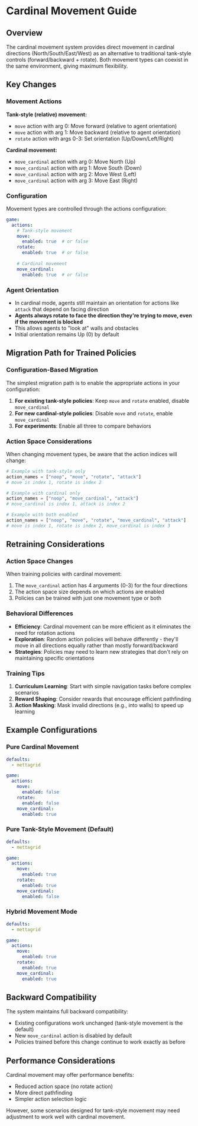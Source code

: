 # Cardinal Movement Guide

## Overview

The cardinal movement system provides direct movement in cardinal directions (North/South/East/West) as an alternative to traditional tank-style controls (forward/backward + rotate). Both movement types can coexist in the same environment, giving maximum flexibility.

## Key Changes

### Movement Actions

**Tank-style (relative) movement:**
- `move` action with arg 0: Move forward (relative to agent orientation)
- `move` action with arg 1: Move backward (relative to agent orientation)
- `rotate` action with args 0-3: Set orientation (Up/Down/Left/Right)

**Cardinal movement:**
- `move_cardinal` action with arg 0: Move North (Up)
- `move_cardinal` action with arg 1: Move South (Down)
- `move_cardinal` action with arg 2: Move West (Left)
- `move_cardinal` action with arg 3: Move East (Right)

### Configuration

Movement types are controlled through the actions configuration:

```yaml
game:
  actions:
    # Tank-style movement
    move:
      enabled: true  # or false
    rotate:
      enabled: true  # or false
    
    # Cardinal movement
    move_cardinal:
      enabled: true  # or false
```

### Agent Orientation

- In cardinal mode, agents still maintain an orientation for actions like `attack` that depend on facing direction
- **Agents always rotate to face the direction they're trying to move, even if the movement is blocked**
- This allows agents to "look at" walls and obstacles
- Initial orientation remains Up (0) by default

## Migration Path for Trained Policies

### Configuration-Based Migration

The simplest migration path is to enable the appropriate actions in your configuration:

1. **For existing tank-style policies**: Keep `move` and `rotate` enabled, disable `move_cardinal`
2. **For new cardinal-style policies**: Disable `move` and `rotate`, enable `move_cardinal`
3. **For experiments**: Enable all three to compare behaviors

### Action Space Considerations

When changing movement types, be aware that the action indices will change:

```python
# Example with tank-style only
action_names = ["noop", "move", "rotate", "attack"]  
# move is index 1, rotate is index 2

# Example with cardinal only
action_names = ["noop", "move_cardinal", "attack"]
# move_cardinal is index 1, attack is index 2

# Example with both enabled
action_names = ["noop", "move", "rotate", "move_cardinal", "attack"]
# move is index 1, rotate is index 2, move_cardinal is index 3
```

## Retraining Considerations

### Action Space Changes

When training policies with cardinal movement:
1. The `move_cardinal` action has 4 arguments (0-3) for the four directions
2. The action space size depends on which actions are enabled
3. Policies can be trained with just one movement type or both

### Behavioral Differences

- **Efficiency**: Cardinal movement can be more efficient as it eliminates the need for rotation actions
- **Exploration**: Random action policies will behave differently - they'll move in all directions equally rather than mostly forward/backward
- **Strategies**: Policies may need to learn new strategies that don't rely on maintaining specific orientations

### Training Tips

1. **Curriculum Learning**: Start with simple navigation tasks before complex scenarios
2. **Reward Shaping**: Consider rewards that encourage efficient pathfinding
3. **Action Masking**: Mask invalid directions (e.g., into walls) to speed up learning

## Example Configurations

### Pure Cardinal Movement

```yaml
defaults:
  - mettagrid

game:
  actions:
    move:
      enabled: false
    rotate:
      enabled: false
    move_cardinal:
      enabled: true
```

### Pure Tank-Style Movement (Default)

```yaml
defaults:
  - mettagrid

game:
  actions:
    move:
      enabled: true
    rotate:
      enabled: true
    move_cardinal:
      enabled: false
```

### Hybrid Movement Mode

```yaml
defaults:
  - mettagrid

game:
  actions:
    move:
      enabled: true
    rotate:
      enabled: true
    move_cardinal:
      enabled: true
```

## Backward Compatibility

The system maintains full backward compatibility:
- Existing configurations work unchanged (tank-style movement is the default)
- New `move_cardinal` action is disabled by default
- Policies trained before this change continue to work exactly as before

## Performance Considerations

Cardinal movement may offer performance benefits:
- Reduced action space (no rotate action)
- More direct pathfinding
- Simpler action selection logic

However, some scenarios designed for tank-style movement may need adjustment to work well with cardinal movement.
